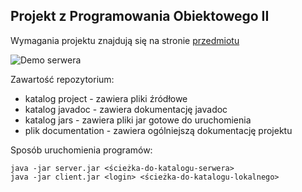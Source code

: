 ## Projekt z Programowania Obiektowego II

Wymagania projektu znajdują się na stronie [przedmiotu](http://neo.dmcs.p.lodz.pl/po2/)

![Demo serwera](https://github.com/klima7/PO2-Project/blob/images/serverAndClient.png)

Zawartość repozytorium:
* katalog project - zawiera pliki źródłowe
* katalog javadoc - zawiera dokumentację javadoc
* katalog jars - zawiera pliki jar gotowe do uruchomienia
* plik documentation - zawiera ogólniejszą dokumentację projektu

Sposób uruchomienia programów:
```
java -jar server.jar <ścieżka-do-katalogu-serwera>
java -jar client.jar <login> <ścieżka-do-katalogu-lokalnego>
```